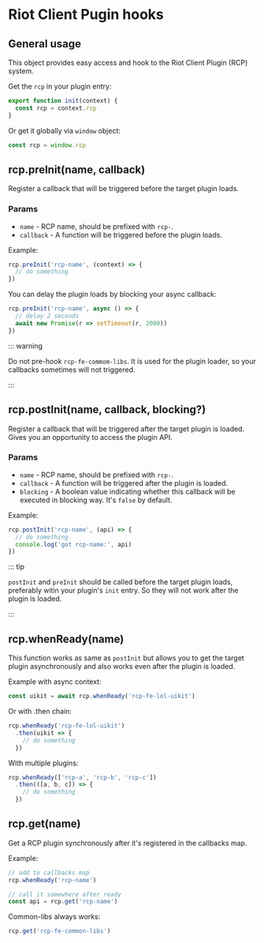 # Riot Client Pugin hooks

## General usage

This object provides easy access and hook to the Riot Client Plugin (RCP) system.

Get the `rcp` in your plugin entry:

```js
export function init(context) {
  const rcp = context.rcp
}
```

Or get it globally via `window` object:

```js
const rcp = window.rcp
```

## rcp.preInit(name, callback)

<Badge type="info" text="function" />
<Badge type="tip" text="since v1.1.0" />

Register a callback that will be triggered before the target plugin loads.

### Params

- `name` - RCP name, should be prefixed with `rcp-`.
- `callback` - A function will be triggered before the plugin loads.

Example:

```js
rcp.preInit('rcp-name', (context) => {
  // do something
})
```

You can delay the plugin loads by blocking your async callback:

```js
rcp.preInit('rcp-name', async () => {
  // delay 2 seconds
  await new Promise(r => setTimeout(r, 2000))
})
```

::: warning

Do not pre-hook `rcp-fe-commom-libs`. It is used for the plugin loader, 
so your callbacks sometimes will not triggered.

:::

## rcp.postInit(name, callback, blocking?)

<Badge type="info" text="function" />
<Badge type="tip" text="since v1.1.0" />

Register a callback that will be triggered after the target plugin is loaded.
Gives you an opportunity to access the plugin API.

### Params

- `name` - RCP name, should be prefixed with `rcp-`.
- `callback` - A function will be triggered after the plugin is loaded.
- `blocking` - A boolean value indicating whether this callback will be executed in blocking way. It's `false` by default.

Example:

```js
rcp.postInit('rcp-name', (api) => {
  // do something
  console.log('got rcp-name:', api)
})
```

::: tip

`postInit` and `preInit` should be called before the target plugin loads, 
preferably witin your plugin's `init` entry. So they will not work after the plugin is loaded.

:::

## rcp.whenReady(name)

<Badge type="info" text="function" />
<Badge type="tip" text="since v1.1.0" />

This function works as same as `postInit` but allows you 
to get the target plugin asynchronously and also works even after the plugin is loaded.

Example with async context:

```js
const uikit = await rcp.whenReady('rcp-fe-lol-uikit')
```

Or with .then chain:

```js
rcp.whenReady('rcp-fe-lol-uikit')
  .then(uikit => {
    // do something
  })
```

With multiple plugins:

```js
rcp.whenReady(['rcp-a', 'rcp-b', 'rcp-c'])
  .then(([a, b, c]) => {
    // do something
  })
```

## rcp.get(name)

<Badge type="info" text="function" />
<Badge type="tip" text="since v1.1.0" />

Get a RCP plugin synchronously after it's registered in the callbacks map.

Example:

```js
// add to callbacks map
rcp.whenReady('rcp-name')

// call it somewhere after ready
const api = rcp.get('rcp-name')
```

Common-libs always works:

```js
rcp.get('rcp-fe-common-libs')
```
